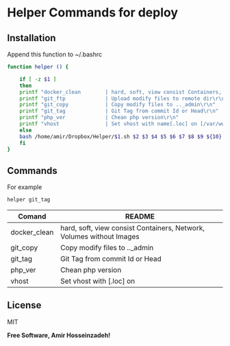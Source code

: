 # Helper Commands for deploy

## Installation
Append this function to ~/.bashrc

```sh
function helper () {

    if [ -z $1 ]
    then
	printf "docker_clean        | hard, soft, view consist Containers, Network, Volumes without Images\r\n"
	printf "git_ftp             | Upload modify files to remote dir\r\n"
	printf "git_copy            | Copy modify files to .._admin\r\n"
	printf "git_tag             | Git Tag from commit Id or Head\r\n"
	printf "php_ver             | Chean php version\r\n"
	printf "vhost               | Set vhost with name[.loc] on [/var/www/vhosts/]Path(/public for Laravel)\r\n"
    else
    bash /home/amir/Dropbox/Helper/$1.sh $2 $3 $4 $5 $6 $7 $8 $9 ${10}
    fi
}


```

## Commands
For example

```sh
helper git_tag
```

| Comand | README |
| ------ | ------ |
|docker_clean        | hard, soft, view consist Containers, Network, Volumes without Images|
|git_copy            | Copy modify files to .._admin|
|git_tag             | Git Tag from commit Id or Head|
|php_ver             | Chean php version|
|vhost               | Set vhost with [.loc] on|

## License

MIT

**Free Software, Amir Hosseinzadeh!**

